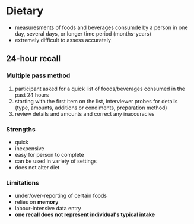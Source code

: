 # Dietary
- measuresments of foods and beverages consumde by a person in one day, several days, or longer time period (months-years)
- extremely difficult to assess accurately
## 24-hour recall
### Multiple pass method
1. participant asked for a quick list of foods/beverages consumed in the past 24 hours
2. starting with the first item on the list, interviewer probes for details (type, amounts, additions or condiments, preparation method)
3. review details and amounts and correct any inaccuracies
### Strengths
- quick
- inexpensive
- easy for person to complete
- can be used in variety of settings
- does not alter diet
### Limitations
- under/over-reporting of certain foods
- relies on **memory**
- labour-intensive data entry
- **one recall does not represent individual's typical intake**